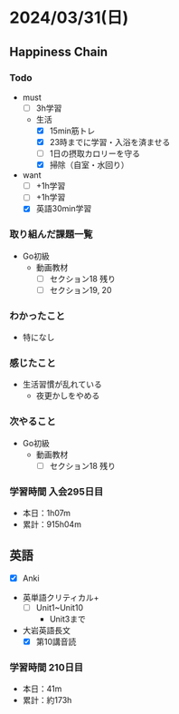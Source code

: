 # 2024/03/31(日)

## Happiness Chain

### Todo

- must
  - [ ] 3h学習
  - 生活
    - [x] 15min筋トレ
    - [x] 23時までに学習・入浴を済ませる
    - [ ] 1日の摂取カロリーを守る
    - [x] 掃除（自室・水回り）
- want
  - [ ] +1h学習
  - [ ] +1h学習
  - [x] 英語30min学習

### 取り組んだ課題一覧

- Go初級
  - 動画教材
    - [ ] セクション18 残り
    - [ ] セクション19, 20

### わかったこと

- 特になし

### 感じたこと

- 生活習慣が乱れている
  - 夜更かしをやめる

### 次やること

- Go初級
  - 動画教材
    - [ ] セクション18 残り

### 学習時間 入会295日目

- 本日：1h07m
- 累計：915h04m

## 英語

- [x] Anki
- 英単語クリティカル+
  - [ ] Unit1~Unit10
    - Unit3まで
- 大岩英語長文
  - [x] 第10講音読

### 学習時間 210日目

- 本日：41m
- 累計：約173h
